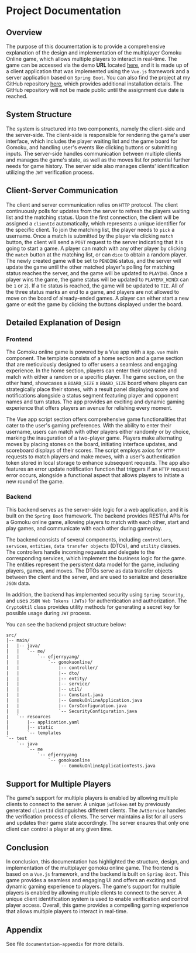 # Project Documentation

## Overview

The purpose of this documentation is to provide a comprehensive explanation of the design and implementation of the multiplayer Gomoku Online game, which allows multiple players to interact in real-time. The game can be accessed via the demo **URL** located [here](http://8.130.68.222:8081), and it is made up of a client application that was implemented using the `Vue.js` framework and a server application based on `Spring Boot`. You can also find the project at my GitHub repository [here](https://github.com/efJerryYang/gomoku-online), which provides additional installation details. The GitHub repository will not be made public until the assignment due date is reached.

## System Structure

The system is structured into two components, namely the client-side and the server-side. The client-side is responsible for rendering the game's user interface, which includes the player waiting list and the game board for Gomoku, and handling user's events like clicking buttons or submitting inputs. The server-side handles communication between multiple clients and manages the game's state, as well as the moves list for potential further needs for game history. The server side also manages clients' identification utilizing the `JWT` verification process.

## Client-Server Communication

The client and server communication relies on `HTTP` protocol. The client continuously polls for updates from the server to refresh the players waiting list and the matching status. Upon the first connection, the client will be assigned a `clientId` automatically, which represents a unique identifier for the specific client. To join the matching list, the player needs to `pick` a username. Once a match is submitted by the player via clicking `match` button, the client will send a `POST` request to the server indicating that it is going to start a game. A player can match with any other player by clicking the `match` button at the matching list, or can `dice` to obtain a random player. The newly created game will be set to `PENDING` status, and the server will update the game until the other matched player's polling for matching status reaches the server, and the game will be updated to `PLAYING`. Once a player wins the game, the game status will be updated to `PLAYERX_WIN`(`X` can be `1` or `2`). If a tie status is reached, the game will be updated to `TIE`. All of the three status marks an end to a game, and players are not allowed to move on the board of already-ended games. A player can either start a new game or exit the game by clicking the buttons displayed under the board.

## Detailed Explanation of Design

### Frontend

The Gomoku online game is powered by a Vue app with a `App.vue` main component. The template consists of a home section and a game section that are meticulously designed to offer users a seamless and engaging experience. In the home section, players can enter their username and match with either a random or a specific player. The game section, on the other hand, showcases a `BOARD_SIZE` x `BOARD_SIZE` board where players can strategically place their stones, with a result panel displaying score and notifications alongside a status segment featuring player and opponent names and turn status. The app provides an exciting and dynamic gaming experience that offers players an avenue for relishing every moment.

The Vue app script section offers comprehensive game functionalities that cater to the user's gaming preferences. With the ability to enter their username, users can match with other players either randomly or by choice, marking the inauguration of a two-player game. Players make alternating moves by placing stones on the board, initiating interface updates, and scoreboard displays of their scores. The script employs axios for `HTTP` requests to match players and make moves, with a user's authentication token stored in local storage to enhance subsequent requests. The app also features an error update notification function that triggers if an `HTTP` request error occurs, alongside a functional aspect that allows players to initiate a new round of the game.

### Backend

This backend serves as the server-side logic for a web application, and it is built on the `Spring Boot` framework. The backend provides RESTful APIs for a Gomoku online game, allowing players to match with each other, start and play games, and communicate with each other during gameplay.

The backend consists of several components, including `controllers`, `services`, `entities`, `data transfer objects` (DTOs), and `utility` classes. The controllers handle incoming requests and delegate to the corresponding services, which implement the business logic for the game. The entities represent the persistent data model for the game, including players, games, and moves. The DTOs serve as data transfer objects between the client and the server, and are used to serialize and deserialize `JSON` data.

In addition, the backend has implemented security using `Spring Security`, and uses `JSON Web Tokens (JWTs)` for authentication and authorization. The `CryptoUtil` class provides utility methods for generating a secret key for possible usage during `JWT` process.

You can see the backend project structure below:

```txt
src/
|-- main/
|   |-- java/
|   |   `-- me/
|   |       `-- efjerryyang/
|   |           `-- gomokuonline/
|   |               |-- controller/
|   |               |-- dto/
|   |               |-- entity/
|   |               |-- service/
|   |               |-- util/
|   |               |-- Constant.java
|   |               |-- GomokuOnlineApplication.java
|   |               |-- CorsConfiguration.java
|   |               `-- SecurityConfiguration.java
|   `-- resources
|       |-- application.yaml
|       |-- static
|       `-- templates
`-- test
    `-- java
        `-- me
            `-- efjerryyang
                `-- gomokuonline
                    `-- GomokuOnlineApplicationTests.java
```

## Support for Multiple Players

The game's support for multiple players is enabled by allowing multiple clients to connect to the server. A unique `jwtToken` set by previously generated `clientId` distinguishes different clients. The `JwtService` handles the verification process of clients. The server maintains a list for all users and updates their game state accordingly. The server ensures that only one client can control a player at any given time.

## Conclusion

In conclusion, this documentation has highlighted the structure, design, and implementation of the multiplayer gomoku online game. The frontend is based on a `Vue.js` framework, and the backend is built on `Spring Boot`. This game provides a seamless and engaging UI and offers an exciting and dynamic gaming experience to players. The game's support for multiple players is enabled by allowing multiple clients to connect to the server. A unique client identification system is used to enable verification and control player access. Overall, this game provides a compelling gaming experience that allows multiple players to interact in real-time.


## Appendix

See file `documentation-appendix` for more details.
